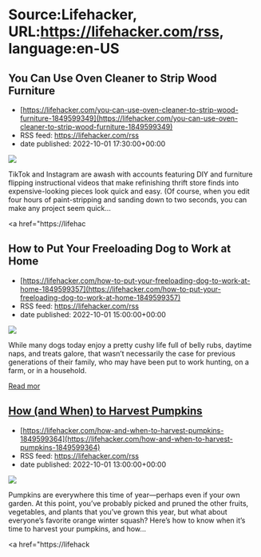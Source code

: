 # Source:Lifehacker, URL:https://lifehacker.com/rss, language:en-US

## You Can Use Oven Cleaner to Strip Wood Furniture
 - [https://lifehacker.com/you-can-use-oven-cleaner-to-strip-wood-furniture-1849599349](https://lifehacker.com/you-can-use-oven-cleaner-to-strip-wood-furniture-1849599349)
 - RSS feed: https://lifehacker.com/rss
 - date published: 2022-10-01 17:30:00+00:00

<img src="https://i.kinja-img.com/gawker-media/image/upload/s--gtTzkbY---/c_fit,fl_progressive,q_80,w_636/263681ee31e52fed6244b004385c32ab.jpg" /><p>TikTok and Instagram are awash with accounts featuring DIY and furniture flipping instructional videos that make refinishing thrift store finds into expensive-looking pieces look quick and easy. (Of course, when you edit four hours of paint-stripping and sanding down to two seconds, you can make any project seem quick…</p><p><a href="https://lifehac

## How to Put Your Freeloading Dog to Work at Home
 - [https://lifehacker.com/how-to-put-your-freeloading-dog-to-work-at-home-1849599357](https://lifehacker.com/how-to-put-your-freeloading-dog-to-work-at-home-1849599357)
 - RSS feed: https://lifehacker.com/rss
 - date published: 2022-10-01 15:00:00+00:00

<img src="https://i.kinja-img.com/gawker-media/image/upload/s--uev6pi_C--/c_fit,fl_progressive,q_80,w_636/55e5244e7c0728217052911f6c08d1f7.jpg" /><p>While many dogs today enjoy a pretty cushy life full of belly rubs, daytime naps, and treats galore, that wasn’t necessarily the case for previous generations of their family, who may have been put to work hunting, on a farm, or in a household.</p><p><a href="https://lifehacker.com/how-to-put-your-freeloading-dog-to-work-at-home-1849599357">Read mor

## How (and When) to Harvest Pumpkins
 - [https://lifehacker.com/how-and-when-to-harvest-pumpkins-1849599364](https://lifehacker.com/how-and-when-to-harvest-pumpkins-1849599364)
 - RSS feed: https://lifehacker.com/rss
 - date published: 2022-10-01 13:00:00+00:00

<img src="https://i.kinja-img.com/gawker-media/image/upload/s--4eo3CL3G--/c_fit,fl_progressive,q_80,w_636/5cf3abab8268263b19dfa336ad1f1816.jpg" /><p>Pumpkins are everywhere this time of year—perhaps even if your own garden. At this point, you’ve probably picked and pruned the other fruits, vegetables, and plants that you’ve grown this year, but what about everyone’s favorite orange winter squash? Here’s how to know when it’s time to harvest your pumpkins, and how…</p><p><a href="https://lifehack

